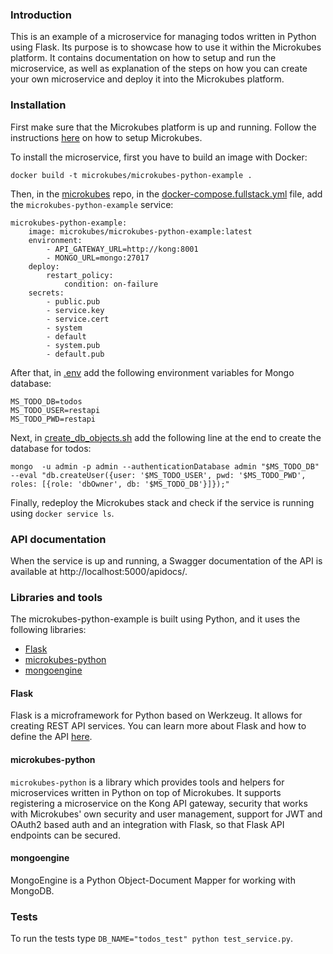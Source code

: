### Introduction

This is an example of a microservice for managing todos written in Python using Flask. Its purpose is to showcase how to use it within the Microkubes platform. It contains documentation on how to setup and run the microservice, as well as explanation of the steps on how you can create your own microservice and deploy it into the Microkubes platform.

### Installation

First make sure that the Microkubes platform is up and running. Follow the instructions [here](https://github.com/Microkubes/microkubes) on how to setup Microkubes.

To install the microservice, first you have to build an image with Docker:

```
docker build -t microkubes/microkubes-python-example .
```

Then, in the [microkubes](https://github.com/Microkubes/microkubes) repo, in the       [docker-compose.fullstack.yml](https://github.com/Microkubes/microkubes/blob/master/docker/docker-compose.fullstack.yml) file,
add the `microkubes-python-example` service:

```
microkubes-python-example:
    image: microkubes/microkubes-python-example:latest
    environment:
        - API_GATEWAY_URL=http://kong:8001
        - MONGO_URL=mongo:27017
    deploy:
        restart_policy:
            condition: on-failure
    secrets:
        - public.pub
        - service.key
        - service.cert
        - system
        - default
        - system.pub
        - default.pub
```

After that, in [.env](https://github.com/Microkubes/microkubes/blob/master/docker/.env) add the following environment variables for Mongo database:

```
MS_TODO_DB=todos
MS_TODO_USER=restapi
MS_TODO_PWD=restapi
```

Next, in [create_db_objects.sh](https://github.com/Microkubes/microkubes/blob/master/docker/mongo/create_db_objects.sh) add the following line at the end to create the database for todos:

```
mongo  -u admin -p admin --authenticationDatabase admin "$MS_TODO_DB" --eval "db.createUser({user: '$MS_TODO_USER', pwd: '$MS_TODO_PWD', roles: [{role: 'dbOwner', db: '$MS_TODO_DB'}]});"
```

Finally, redeploy the Microkubes stack and check if the service is running using `docker service ls`.

### API documentation

When the service is up and running, a Swagger documentation of the API is available at http://localhost:5000/apidocs/.

### Libraries and tools

The microkubes-python-example is built using Python, and it uses the following libraries:
- [Flask](http://flask.pocoo.org/)
- [microkubes-python](https://github.com/Microkubes/microkubes-python)
- [mongoengine](https://github.com/MongoEngine/mongoengine)

#### Flask

Flask is a microframework for Python based on Werkzeug. It allows for creating REST API services.
You can learn more about Flask and how to define the API [here](http://flask.pocoo.org/).

#### microkubes-python

`microkubes-python` is a library which provides tools and helpers for microservices written in Python on top of Microkubes. It supports registering a microservice on the Kong API gateway, security that works with Microkubes' own security and user management, support for JWT and OAuth2 based auth and an integration with Flask, so that Flask API endpoints can be secured.

#### mongoengine

MongoEngine is a Python Object-Document Mapper for working with MongoDB.

### Tests

To run the tests type `DB_NAME="todos_test" python test_service.py`.